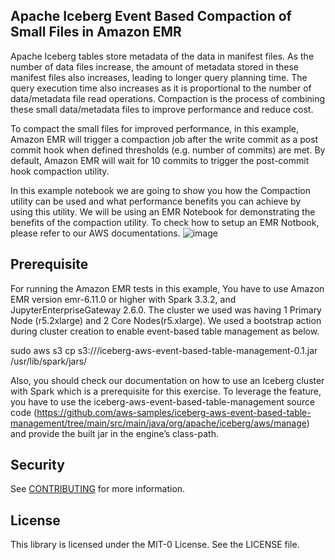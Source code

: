 ## Apache Iceberg Event Based Compaction of Small Files in Amazon EMR

Apache Iceberg tables store metadata of the data in manifest files. As the number of data files increase, the amount of metadata stored in these manifest files also increases, leading to longer query planning time. The query execution time also increases as it is proportional to the number of data/metadata file read operations. Compaction is the process of combining these small data/metadata files to improve performance and reduce cost.

To compact the small files for improved performance, in this example, Amazon EMR will trigger a compaction job after the write commit as a post commit hook when defined thresholds (e.g. number of commits) are met. By default, Amazon EMR will wait for 10 commits to trigger the post-commit hook compaction utility.

In this example notebook we are going to show you how the Compaction utility can be used and what performance benefits you can achieve by using this utility. We will be using an EMR Notebook for demonstrating the benefits of the compaction utility. To check how to setup an EMR Notbook, please refer to our AWS documentations. ![image](https://github.com/aws-samples/emr-iceberg-small-file-optimization/assets/38989589/4c904ef9-4e22-4204-b462-47a618a35480)

## Prerequisite
For running the Amazon EMR tests in this example, You have to use Amazon EMR version emr-6.11.0 or higher with Spark 3.3.2, and JupyterEnterpriseGateway 2.6.0. The cluster we used was having 1 Primary Node (r5.2xlarge) and 2 Core Nodes(r5.xlarge). We used a bootstrap action during cluster creation to enable event-based table management as below.

sudo aws s3 cp s3://<path>/iceberg-aws-event-based-table-management-0.1.jar /usr/lib/spark/jars/

Also, you should check our documentation on how to use an Iceberg cluster with Spark which is a prerequisite for this exercise. To leverage the feature, you have to use the iceberg-aws-event-based-table-management source code (https://github.com/aws-samples/iceberg-aws-event-based-table-management/tree/main/src/main/java/org/apache/iceberg/aws/manage) and provide the built jar in the engine’s class-path. 


## Security

See [CONTRIBUTING](CONTRIBUTING.md#security-issue-notifications) for more information.

## License

This library is licensed under the MIT-0 License. See the LICENSE file.


